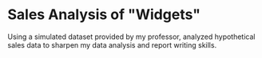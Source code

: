 # Sales Analysis of "Widgets"

Using a simulated dataset provided by my professor, analyzed hypothetical sales data to sharpen my data analysis and report writing skills. 
